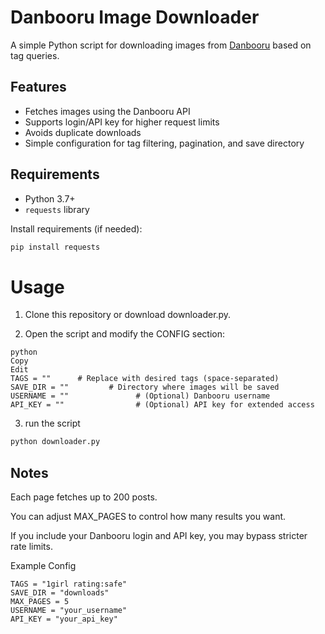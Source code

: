 # Danbooru Image Downloader

A simple Python script for downloading images from [Danbooru](https://danbooru.donmai.us) based on tag queries.

## Features

- Fetches images using the Danbooru API
- Supports login/API key for higher request limits
- Avoids duplicate downloads
- Simple configuration for tag filtering, pagination, and save directory

## Requirements

- Python 3.7+
- `requests` library

Install requirements (if needed):

```bash
pip install requests
```

# Usage
1. Clone this repository or download downloader.py.

2. Open the script and modify the CONFIG section:
```
python
Copy
Edit
TAGS = ""      # Replace with desired tags (space-separated)
SAVE_DIR = ""         # Directory where images will be saved
USERNAME = ""               # (Optional) Danbooru username
API_KEY = ""                # (Optional) API key for extended access
```

3. run the script
```bash
python downloader.py
```

## Notes
Each page fetches up to 200 posts.

You can adjust MAX_PAGES to control how many results you want.

If you include your Danbooru login and API key, you may bypass stricter rate limits.

Example Config
```
TAGS = "1girl rating:safe"
SAVE_DIR = "downloads"
MAX_PAGES = 5
USERNAME = "your_username"
API_KEY = "your_api_key"
```
